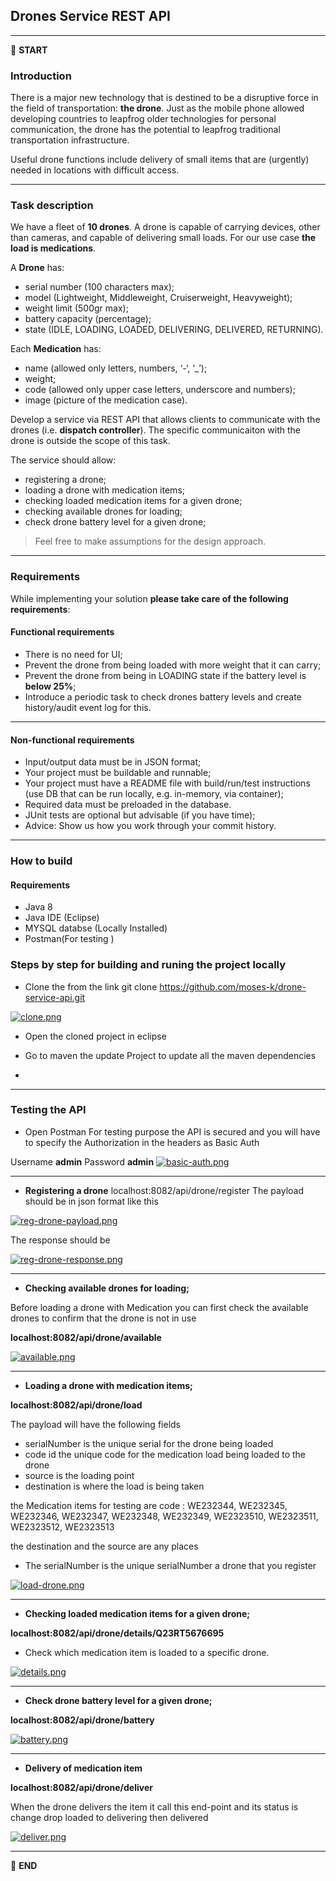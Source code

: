 
## Drones Service REST API


---

:scroll: **START**


### Introduction

There is a major new technology that is destined to be a disruptive force in the field of transportation: **the drone**. Just as the mobile phone allowed developing countries to leapfrog older technologies for personal communication, the drone has the potential to leapfrog traditional transportation infrastructure.

Useful drone functions include delivery of small items that are (urgently) needed in locations with difficult access.

---

### Task description

We have a fleet of **10 drones**. A drone is capable of carrying devices, other than cameras, and capable of delivering small loads. For our use case **the load is medications**.

A **Drone** has:
- serial number (100 characters max);
- model (Lightweight, Middleweight, Cruiserweight, Heavyweight);
- weight limit (500gr max);
- battery capacity (percentage);
- state (IDLE, LOADING, LOADED, DELIVERING, DELIVERED, RETURNING).

Each **Medication** has: 
- name (allowed only letters, numbers, ‘-‘, ‘_’);
- weight;
- code (allowed only upper case letters, underscore and numbers);
- image (picture of the medication case).

Develop a service via REST API that allows clients to communicate with the drones (i.e. **dispatch controller**). The specific communicaiton with the drone is outside the scope of this task. 

The service should allow:
- registering a drone;
- loading a drone with medication items;
- checking loaded medication items for a given drone; 
- checking available drones for loading;
- check drone battery level for a given drone;

> Feel free to make assumptions for the design approach. 

---

### Requirements

While implementing your solution **please take care of the following requirements**: 

#### Functional requirements

- There is no need for UI;
- Prevent the drone from being loaded with more weight that it can carry;
- Prevent the drone from being in LOADING state if the battery level is **below 25%**;
- Introduce a periodic task to check drones battery levels and create history/audit event log for this.

---

#### Non-functional requirements

- Input/output data must be in JSON format;
- Your project must be buildable and runnable;
- Your project must have a README file with build/run/test instructions (use DB that can be run locally, e.g. in-memory, via container);
- Required data must be preloaded in the database.
- JUnit tests are optional but advisable (if you have time);
- Advice: Show us how you work through your commit history.

---
### How to build

#### Requirements

- Java 8
- Java IDE (Eclipse)
- MYSQL databse (Locally Installed)
- Postman(For testing ) 

### Steps by step for building and runing the project locally

- Clone the from the link git clone https://github.com/moses-k/drone-service-api.git

[![clone.png](https://i.postimg.cc/WbVX1KTf/clone.png)](https://postimg.cc/G9MkMXBk)

- Open the cloned project in eclipse

- Go to maven the update Project to update all the maven dependencies

- 




---

### Testing the API
- Open Postman
For testing purpose the API is secured and you will have to specify the Authorization in the headers as Basic Auth

Username **admin**
Password **admin**
[![basic-auth.png](https://i.postimg.cc/XYd73QcL/basic-auth.png)](https://postimg.cc/RWCzL1YJ)

----
- **Registering a drone** localhost:8082/api/drone/register
The payload should be in json format like this

[![reg-drone-payload.png](https://i.postimg.cc/SNVH98Q4/reg-drone-payload.png)](https://postimg.cc/RN6P5Wnp)

The response should be 

[![reg-drone-response.png](https://i.postimg.cc/G20fRxKF/reg-drone-response.png)](https://postimg.cc/bGTgHbKr)

---
- **Checking available drones for loading;**


Before loading a drone with Medication you can first check the available drones to confirm that the drone is not in use

**localhost:8082/api/drone/available**

[![available.png](https://i.postimg.cc/m22BKTtb/available.png)](https://postimg.cc/DmD9XkrD)

---
- **Loading a drone with medication items;** 
 
**localhost:8082/api/drone/load**

The payload will have the following fields

- serialNumber is the unique serial for the drone being loaded
- code id the unique code for the medication load being loaded to the drone
- source is the loading point
- destination is where the load is being taken

the Medication items for testing are code : WE232344, WE232345, WE232346, WE232347, WE232348, WE232349, WE2323510, WE2323511, WE2323512, WE2323513

the destination and the source are any places

 - The serialNumber is the unique serialNumber a drone that you register

[![load-drone.png](https://i.postimg.cc/YSNPpmsT/load-drone.png)](https://postimg.cc/94MbbzVB)

---
- **Checking loaded medication items for a given drone;**

**localhost:8082/api/drone/details/Q23RT5676695**

- Check which medication item is loaded to a specific drone.

[![details.png](https://i.postimg.cc/T1xgTpBN/details.png)](https://postimg.cc/9RxrpFmy)

---

- **Check drone battery level for a given drone;**

**localhost:8082/api/drone/battery**

[![battery.png](https://i.postimg.cc/25v13CQs/battery.png)](https://postimg.cc/DWvvMkY6)

---
- **Delivery of medication item**

**localhost:8082/api/drone/deliver**

When the drone delivers the item it call this end-point and its status is change drop loaded to delivering then delivered

[![deliver.png](https://i.postimg.cc/9FRCcJtS/deliver.png)](https://postimg.cc/KR2dN7Wr)



---

:scroll: **END** 



